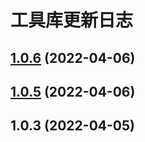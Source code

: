 # 工具库更新日志

## [1.0.6](https://github.com/huahuahuahuahuahua/sings-utils/compare/v1.0.5...v1.0.6) (2022-04-06)



## [1.0.5](https://github.com/huahuahuahuahuahua/sings-utils/compare/v1.0.3...v1.0.5) (2022-04-06)



## 1.0.3 (2022-04-05)



